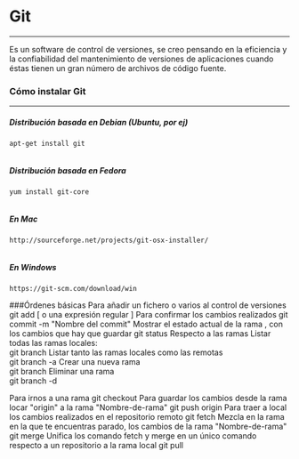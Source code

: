 # Git

---

Es un software de control de versiones, se creo pensando en la eficiencia y la confiabilidad del mantenimiento de versiones de aplicaciones cuando éstas tienen un gran número de archivos de código fuente.

### Cómo instalar Git

---

##### Distribución basada en Debian \(Ubuntu, por ej\)

```
apt-get install git
```

###### 

##### Distribución basada en Fedora

```
yum install git-core
```

###### 

##### En Mac

```
http://sourceforge.net/projects/git-osx-installer/
```

###### 

##### En Windows

```
https://git-scm.com/download/win
```


###Órdenes básicas
Para añadir un fichero o varios al control de versiones
git add [ <Nombre-del-fichero> o una expresión regular ] 
Para confirmar los cambios realizados
git commit -m "Nombre del commit"
Mostrar el estado actual de la rama , con los cambios que hay que guardar
git status
Respecto a las ramas
Listar todas las ramas locales:                                          
 git branch
Listar tanto las ramas locales como las remotas           
 git branch -a
Crear una nueva rama                                                       
  git branch <Nombre-de-rama>
Eliminar una rama                                                               
 git branch -d <Nombre-de-rama>

Para irnos a una rama
git checkout <Nombre-de-rama>
Para guardar los cambios desde la rama locar "origin" a la rama "Nombre-de-rama"
git push origin <Nombre-de-rama>
Para traer a local los cambios realizados en el repositorio remoto
git fetch
Mezcla en la rama en la que te encuentras parado, los cambios de la rama "Nombre-de-rama"
git merge <Nombre-de-rama>
Unifica los comando fetch y merge en un único comando respecto a un repositorio a la rama local
git pull <Nombre-de-rama-remota>


